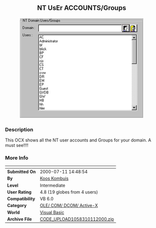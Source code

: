 ﻿<div align="center">

## NT UsEr ACCOUNTS/Groups

<img src="PIC20001011935457247.jpg">
</div>

### Description

This OCX shows all the NT user accounts and Groups for your domain. A must see!!!!
 
### More Info
 


<span>             |<span>
---                |---
**Submitted On**   |2000-07-11 14:48:54
**By**             |[Koos Kombuis](https://github.com/Planet-Source-Code/PSCIndex/blob/master/ByAuthor/koos-kombuis.md)
**Level**          |Intermediate
**User Rating**    |4.8 (19 globes from 4 users)
**Compatibility**  |VB 6\.0
**Category**       |[OLE/ COM/ DCOM/ Active\-X](https://github.com/Planet-Source-Code/PSCIndex/blob/master/ByCategory/ole-com-dcom-active-x__1-29.md)
**World**          |[Visual Basic](https://github.com/Planet-Source-Code/PSCIndex/blob/master/ByWorld/visual-basic.md)
**Archive File**   |[CODE\_UPLOAD1058310112000\.zip](https://github.com/Planet-Source-Code/koos-kombuis-nt-user-accounts-groups__1-12002/archive/master.zip)








